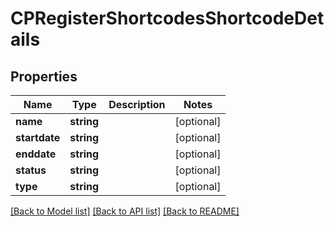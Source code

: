 # CPRegisterShortcodesShortcodeDetails

## Properties
Name | Type | Description | Notes
------------ | ------------- | ------------- | -------------
**name** | **string** |  | [optional] 
**startdate** | **string** |  | [optional] 
**enddate** | **string** |  | [optional] 
**status** | **string** |  | [optional] 
**type** | **string** |  | [optional] 

[[Back to Model list]](../README.md#documentation-for-models) [[Back to API list]](../README.md#documentation-for-api-endpoints) [[Back to README]](../README.md)


